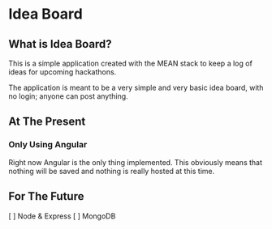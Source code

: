 # Idea Board
## What is Idea Board?
This is a simple application created with the MEAN stack to keep a log of ideas for upcoming hackathons.

The application is meant to be a very simple and very basic idea board, with no login; anyone can post anything.

## At The Present
### Only Using Angular
Right now Angular is the only thing implemented. This obviously means that nothing will be saved and nothing is really hosted at this time.

## For The Future
[ ] Node & Express
[ ] MongoDB
